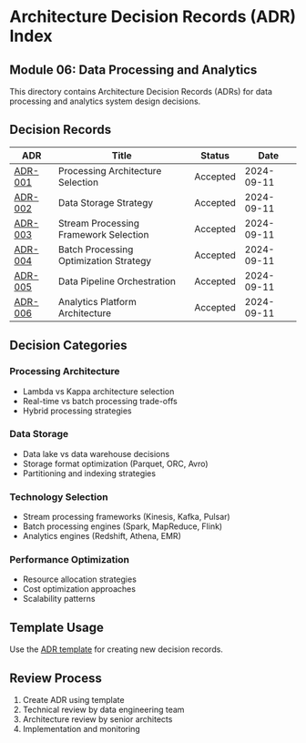 # Architecture Decision Records (ADR) Index

## Module 06: Data Processing and Analytics

This directory contains Architecture Decision Records (ADRs) for data processing and analytics system design decisions.

## Decision Records

| ADR | Title | Status | Date |
|-----|-------|--------|------|
| [ADR-001](./processing-architecture-selection.md) | Processing Architecture Selection | Accepted | 2024-09-11 |
| [ADR-002](./data-storage-strategy.md) | Data Storage Strategy | Accepted | 2024-09-11 |
| [ADR-003](./stream-processing-framework.md) | Stream Processing Framework Selection | Accepted | 2024-09-11 |
| [ADR-004](./batch-processing-optimization.md) | Batch Processing Optimization Strategy | Accepted | 2024-09-11 |
| [ADR-005](./data-pipeline-orchestration.md) | Data Pipeline Orchestration | Accepted | 2024-09-11 |
| [ADR-006](./analytics-platform-architecture.md) | Analytics Platform Architecture | Accepted | 2024-09-11 |

## Decision Categories

### Processing Architecture
- Lambda vs Kappa architecture selection
- Real-time vs batch processing trade-offs
- Hybrid processing strategies

### Data Storage
- Data lake vs data warehouse decisions
- Storage format optimization (Parquet, ORC, Avro)
- Partitioning and indexing strategies

### Technology Selection
- Stream processing frameworks (Kinesis, Kafka, Pulsar)
- Batch processing engines (Spark, MapReduce, Flink)
- Analytics engines (Redshift, Athena, EMR)

### Performance Optimization
- Resource allocation strategies
- Cost optimization approaches
- Scalability patterns

## Template Usage

Use the [ADR template](./templates/ADR-TEMPLATE.md) for creating new decision records.

## Review Process

1. Create ADR using template
2. Technical review by data engineering team
3. Architecture review by senior architects
4. Implementation and monitoring
